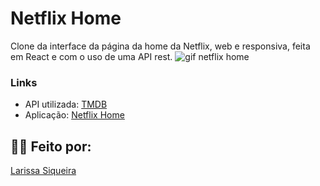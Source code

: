 # Netflix Home
Clone da interface da página da home da Netflix, web e responsiva, feita em React e com o uso de uma API rest.
![gif netflix home](https://user-images.githubusercontent.com/64505863/139781780-40f438ad-5efa-44fb-b953-e3b6afe0e7bb.gif)

### Links
* API utilizada:
[TMDB](https://www.themoviedb.org/?language=pt-BR)
* Aplicação:
[Netflix Home](https://larissasiq.github.io/netflix-home/)
## :woman_technologist: Feito por:
[Larissa Siqueira](https://github.com/LarissaSiq)


